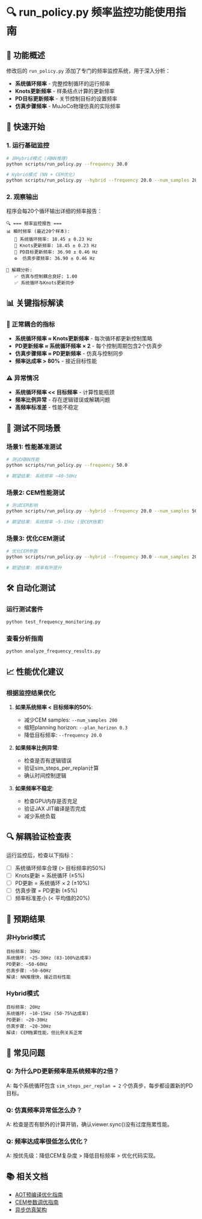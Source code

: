 # 🔍 run_policy.py 频率监控功能使用指南

## 📖 功能概述

修改后的 `run_policy.py` 添加了专门的频率监控系统，用于深入分析：
- **系统循环频率** - 完整控制循环的运行频率
- **Knots更新频率** - 样条结点计算的更新频率  
- **PD目标更新频率** - 关节控制目标的设置频率
- **仿真步骤频率** - MuJoCo物理仿真的实际频率

## 🚀 快速开始

### 1. 运行基础监控
```bash
# 非Hybrid模式 (纯NN推理)
python scripts/run_policy.py --frequency 30.0

# Hybrid模式 (NN + CEM优化)
python scripts/run_policy.py --hybrid --frequency 20.0 --num_samples 200
```

### 2. 观察输出
程序会每20个循环输出详细的频率报告：

```
🔍 === 频率监控报告 ===
📊 瞬时频率 (最近20个样本):
   🔄 系统循环频率: 18.45 ± 0.23 Hz
   🧠 Knots更新频率: 18.45 ± 0.23 Hz
   🎯 PD目标更新频率: 36.90 ± 0.46 Hz
   ⚙️  仿真步骤频率: 36.90 ± 0.46 Hz

🔗 解耦分析:
   ✅ 仿真与控制耦合良好: 1.00
   ✅ 系统循环与Knots更新同步
```

## 📊 关键指标解读

### 🎯 正常耦合的指标
- **系统循环频率 ≈ Knots更新频率** - 每次循环都更新控制策略
- **PD更新频率 ≈ 系统循环频率 × 2** - 每个控制周期包含2个仿真步
- **仿真步骤频率 ≈ PD更新频率** - 仿真与控制同步
- **频率达成率 > 80%** - 接近目标性能

### ⚠️ 异常情况
- **系统循环频率 << 目标频率** - 计算性能瓶颈
- **频率比例异常** - 存在逻辑错误或解耦问题
- **高频率标准差** - 性能不稳定

## 🔧 测试不同场景

### 场景1: 性能基准测试
```bash
# 测试纯NN性能
python scripts/run_policy.py --frequency 50.0

# 期望结果: 系统频率 ~40-50Hz
```

### 场景2: CEM性能测试  
```bash
# 测试CEM影响
python scripts/run_policy.py --hybrid --frequency 20.0 --num_samples 500

# 期望结果: 系统频率 ~5-15Hz (受CEM拖累)
```

### 场景3: 优化CEM测试
```bash
# 优化CEM参数
python scripts/run_policy.py --hybrid --frequency 30.0 --num_samples 200 --plan_horizon 0.3

# 期望结果: 频率有所提升
```

## 🛠️ 自动化测试

### 运行测试套件
```bash
python test_frequency_monitoring.py
```

### 查看分析指南  
```bash
python analyze_frequency_results.py
```

## 📈 性能优化建议

### 根据监控结果优化

1. **如果系统频率 < 目标频率的50%**:
   - 减少CEM samples: `--num_samples 200`
   - 缩短planning horizon: `--plan_horizon 0.3`
   - 降低目标频率: `--frequency 20.0`

2. **如果频率比例异常**:
   - 检查是否有逻辑错误
   - 验证sim_steps_per_replan计算
   - 确认时间控制逻辑

3. **如果频率不稳定**:
   - 检查GPU内存是否充足
   - 验证JAX JIT编译是否完成
   - 减少系统负载

## 🔍 解耦验证检查表

运行监控后，检查以下指标：

- [ ] 系统循环频率合理 (> 目标频率的50%)
- [ ] Knots更新 = 系统循环 (±5%)  
- [ ] PD更新 = 系统循环 × 2 (±10%)
- [ ] 仿真步骤 = PD更新 (±5%)
- [ ] 频率标准差小 (< 平均值的20%)

## 🎯 预期结果

### 非Hybrid模式
```
目标频率: 30Hz
系统循环: ~25-30Hz (83-100%达成率)
PD更新: ~50-60Hz  
仿真步骤: ~50-60Hz
解读: NN推理快，接近目标性能
```

### Hybrid模式  
```
目标频率: 20Hz  
系统循环: ~10-15Hz (50-75%达成率)
PD更新: ~20-30Hz
仿真步骤: ~20-30Hz  
解读: CEM拖累性能，但比例关系正常
```

## 🚨 常见问题

### Q: 为什么PD更新频率是系统频率的2倍？
A: 每个系统循环包含 `sim_steps_per_replan = 2` 个仿真步，每步都设置新的PD目标。

### Q: 仿真频率异常低怎么办？
A: 检查是否有额外的计算开销，确认viewer.sync()没有过度拖累性能。

### Q: 频率达成率很低怎么优化？
A: 按优先级：降低CEM复杂度 > 降低目标频率 > 优化代码实现。

## 📚 相关文档

- [AOT预编译优化指南](AOT_USAGE_GUIDE.md)
- [CEM参数调优指南](hydrax/algs/cem.py)
- [异步仿真架构](hydrax/simulation/asynchronous.py) 